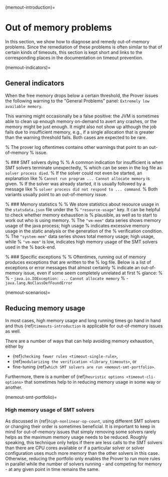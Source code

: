 (memout-introduction)=
# Out of memory problems

In this section, we show how to diagnose and remedy out-of-memory problems.
Since the remediation of these problems is often similar to that of certain
kinds of  timeouts, this section is kept short and links to the corresponding
places in the documentation on timeout prevention.

(memout-indicators)=
## General indicators

When the free memory drops below a certain threshold, the Prover issues the
following warning to the "General Problems" panel: `Extremely low available
memory`.

This warning might occasionally be a false positive: the JVM is sometimes able
to clean up enough memory on-demand to avert any crashes, or the memory might be
just enough. It might also not show up although the job fails due to
insufficient memory, e.g., if a single allocation that is greater than the
warning threshold fails. Both cases are expected to be rare.

% The prover log oftentimes contains other warnings that point to an out-of-memory
% issue.


% ### SMT solvers dying
% 
% A common indication for insufficient is when SMT solvers terminate unexpectedly,
% which can be seen in the log file as `solver process died`.
% If the solver could not even be started, an explanation like
% `Cannot run program ... Cannot allocate memory` is given.
% If the solver was already started, it is usually followed by a message like
% `solver process did not respond to ... command`.
% Both variants usually point to an out-of-memory issue.


% ### Memory statistics
% 
% We store statistics about resource usage in the `statsdata.json` file under the
% `"resource-usage"` key. It can be helpful to check whether memory exhaustion is
% plausible, as well as to start to work out who is using memory.
% The `"vm-mem"` data series shows memory usage of the java process; high usage
% indicates excessive memory usage in the static analysis or the generation of the
% verification condition.
% The `"system-mem"` data series shows total memory usage; high usage, while
% `"vm-mem"` is low, indicates high memory usage of the SMT solvers used in the
% back-end.


% ### Specific exceptions
% 
% Oftentimes, running out of memory produces exceptions that are written to the
% log file. Below is a list of exceptions or error messages that almost certainly
% indicate an out-of-memory issue, even if some seem completely unrelated at first
% glance:
% 
% - `java.io.IOException: ... Cannot allocate memory`
% - `java.lang.NoClassDefFoundError`


(memout-scenarios)=
## Reducing memory usage

In most cases, high memory usage and long running times go hand in hand and
thus {ref}`timeouts-introduction` is applicable for out-of-memory issues as well.

There are a number of ways that can help avoiding memory exhaustion, either by
 - {ref}`checking fewer rules <timeout-single-rule>`,
 - {ref}`modularizing the verification <library_timeouts>`, or 
 - fine-tuning {ref}`which SMT solvers are run <memout-smt-portfolio>`.

Furthermore, there is a number of {ref}`heuristic options <timeout-cli-options>`
that sometimes help to in reducing memory usage in some way or another.


(memout-smt-portfolio)=
### High memory usage of SMT solvers

As discussed in {ref}`high-nonlinear-op-count`, using different SMT solvers or
changing their order is sometimes beneficial. It is important to keep in mind
for out-of-memory issues that simply removing some solvers rarely helps as the
maximum memory usage needs to be reduced.
Roughly speaking, this technique only helps if there are less calls to the SMT
solvers than there are CPU cores available or if a particular solver or solver
configuration uses much more memory than the other solvers in this case.
Otherwise, reducing the portfolio only enables the Prover to run more rules in
parallel while the number of solvers running - and competing for memory - at any
given point in time remains the same.

